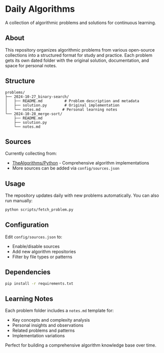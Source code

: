 # Daily Algorithms

A collection of algorithmic problems and solutions for continuous learning.

## About

This repository organizes algorithmic problems from various open-source collections into a structured format for study and practice. Each problem gets its own dated folder with the original solution, documentation, and space for personal notes.

## Structure

```
problems/
├── 2024-10-27_binary-search/
│   ├── README.md          # Problem description and metadata
│   ├── solution.py        # Original implementation
│   └── notes.md          # Personal learning notes
└── 2024-10-28_merge-sort/
    ├── README.md
    ├── solution.py
    └── notes.md
```

## Sources

Currently collecting from:
- [TheAlgorithms/Python](https://github.com/TheAlgorithms/Python) - Comprehensive algorithm implementations
- More sources can be added via `config/sources.json`

## Usage

The repository updates daily with new problems automatically. You can also run manually:

```bash
python scripts/fetch_problem.py
```

## Configuration

Edit `config/sources.json` to:
- Enable/disable sources
- Add new algorithm repositories  
- Filter by file types or patterns

## Dependencies

```bash
pip install -r requirements.txt
```

## Learning Notes

Each problem folder includes a `notes.md` template for:
- Key concepts and complexity analysis
- Personal insights and observations
- Related problems and patterns
- Implementation variations

Perfect for building a comprehensive algorithm knowledge base over time.